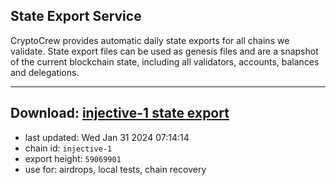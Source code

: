 ## State Export Service
CryptoCrew provides automatic daily state exports for all chains we validate. State export files can be used as genesis files and are a snapshot of the current blockchain state, including all validators, accounts, balances and delegations.

---
**Download: [injective-1 state export](https://dl.ccvalidators.com/SERVICE/injective/injective-1_export_59069901.json)**
---

- last updated: Wed Jan 31 2024 07:14:14
- chain id: `injective-1`
- export height: `59069901`
- use for: airdrops, local tests, chain recovery

